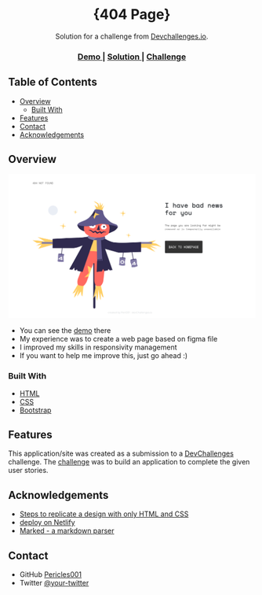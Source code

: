 <!-- Please update value in the {}  -->

<h1 align="center">{404 Page}</h1>

<div align="center">
   Solution for a challenge from  <a href="http://devchallenges.io" target="_blank">Devchallenges.io</a>.
</div>

<div align="center">
  <h3>
    <a href="https://{https://404-page-per001.netlify.app/}">
      Demo
    </a>
    <span> | </span>
    <a href="https://{https://github.com/Pericles001/404.git}">
      Solution
    </a>
    <span> | </span>
    <a href="https://devchallenges.io/challenges/wBunSb7FPrIepJZAg0sY">
      Challenge
    </a>
  </h3>
</div>

<!-- TABLE OF CONTENTS -->

## Table of Contents

-   [Overview](#overview)
    -   [Built With](#built-with)
-   [Features](#features)
-   [Contact](#contact)
-   [Acknowledgements](#acknowledgements)

<!-- OVERVIEW -->

## Overview

![screenshot](assets/images/screenshot.png)

-   You can see the [demo](https://404-page-per001.netlify.app/) there
-   My experience was to create a web page based on figma file
-   I improved my skills in responsivity management
-   If you want to help me improve this, just go ahead :)

### Built With

<!-- This section should list any major frameworks that you built your project using. Here are a few examples.-->

-   [HTML](https://developer.mozilla.org/fr/docs/Web/HTML)
-   [CSS](https://developer.mozilla.org/fr/docs/Web/CSS)
-   [Bootstrap](https://getbootstrap.com/)

## Features

<!-- List the features of your application or follow the template. Don't share the figma file here :) -->

This application/site was created as a submission to a [DevChallenges](https://devchallenges.io/challenges) challenge. The [challenge](https://devchallenges.io/challenges/wBunSb7FPrIepJZAg0sY) was to build an application to complete the given user stories.

## Acknowledgements

<!-- This section should list any articles or add-ons/plugins that helps you to complete the project. This is optional but it will help you in the future. For exmpale -->

-   [Steps to replicate a design with only HTML and CSS](https://devchallenges-blogs.web.app/how-to-replicate-design/)
-   [ deploy on Netlify](https://app.netlify.com/)
-   [Marked - a markdown parser](https://github.com/chjj/marked)

## Contact

-   GitHub [Pericles001](https://github.com/Pericles001)
-   Twitter [@your-twitter](https://github.com/Pericles001)

